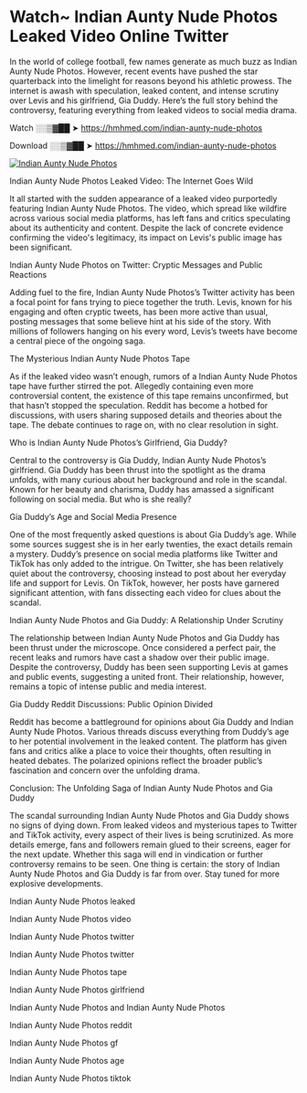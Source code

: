 # Watch~ Indian Aunty Nude Photos Leaked Video Online Twitter

In the world of college football, few names generate as much buzz as Indian Aunty Nude Photos. However, recent events have pushed the star quarterback into the limelight for reasons beyond his athletic prowess. The internet is awash with speculation, leaked content, and intense scrutiny over Levis and his girlfriend, Gia Duddy. Here’s the full story behind the controversy, featuring everything from leaked videos to social media drama.

Watch ░░▒▓██ ➤ https://hmhmed.com/indian-aunty-nude-photos

Download ░░▒▓██ ➤ https://hmhmed.com/indian-aunty-nude-photos

[![Indian Aunty Nude Photos](https://i.imgur.com/dJHk4Zq.gif)](https://hmhmed.com/indian-aunty-nude-photos)

Indian Aunty Nude Photos Leaked Video: The Internet Goes Wild

It all started with the sudden appearance of a leaked video purportedly featuring Indian Aunty Nude Photos. The video, which spread like wildfire across various social media platforms, has left fans and critics speculating about its authenticity and content. Despite the lack of concrete evidence confirming the video's legitimacy, its impact on Levis's public image has been significant.

Indian Aunty Nude Photos on Twitter: Cryptic Messages and Public Reactions

Adding fuel to the fire, Indian Aunty Nude Photos’s Twitter activity has been a focal point for fans trying to piece together the truth. Levis, known for his engaging and often cryptic tweets, has been more active than usual, posting messages that some believe hint at his side of the story. With millions of followers hanging on his every word, Levis’s tweets have become a central piece of the ongoing saga.

The Mysterious Indian Aunty Nude Photos Tape

As if the leaked video wasn’t enough, rumors of a Indian Aunty Nude Photos tape have further stirred the pot. Allegedly containing even more controversial content, the existence of this tape remains unconfirmed, but that hasn’t stopped the speculation. Reddit has become a hotbed for discussions, with users sharing supposed details and theories about the tape. The debate continues to rage on, with no clear resolution in sight.

Who is Indian Aunty Nude Photos’s Girlfriend, Gia Duddy?

Central to the controversy is Gia Duddy, Indian Aunty Nude Photos’s girlfriend. Gia Duddy has been thrust into the spotlight as the drama unfolds, with many curious about her background and role in the scandal. Known for her beauty and charisma, Duddy has amassed a significant following on social media. But who is she really?

Gia Duddy’s Age and Social Media Presence

One of the most frequently asked questions is about Gia Duddy’s age. While some sources suggest she is in her early twenties, the exact details remain a mystery. Duddy’s presence on social media platforms like Twitter and TikTok has only added to the intrigue. On Twitter, she has been relatively quiet about the controversy, choosing instead to post about her everyday life and support for Levis. On TikTok, however, her posts have garnered significant attention, with fans dissecting each video for clues about the scandal.

Indian Aunty Nude Photos and Gia Duddy: A Relationship Under Scrutiny

The relationship between Indian Aunty Nude Photos and Gia Duddy has been thrust under the microscope. Once considered a perfect pair, the recent leaks and rumors have cast a shadow over their public image. Despite the controversy, Duddy has been seen supporting Levis at games and public events, suggesting a united front. Their relationship, however, remains a topic of intense public and media interest.

Gia Duddy Reddit Discussions: Public Opinion Divided

Reddit has become a battleground for opinions about Gia Duddy and Indian Aunty Nude Photos. Various threads discuss everything from Duddy’s age to her potential involvement in the leaked content. The platform has given fans and critics alike a place to voice their thoughts, often resulting in heated debates. The polarized opinions reflect the broader public’s fascination and concern over the unfolding drama.

Conclusion: The Unfolding Saga of Indian Aunty Nude Photos and Gia Duddy

The scandal surrounding Indian Aunty Nude Photos and Gia Duddy shows no signs of dying down. From leaked videos and mysterious tapes to Twitter and TikTok activity, every aspect of their lives is being scrutinized. As more details emerge, fans and followers remain glued to their screens, eager for the next update. Whether this saga will end in vindication or further controversy remains to be seen. One thing is certain: the story of Indian Aunty Nude Photos and Gia Duddy is far from over. Stay tuned for more explosive developments.

Indian Aunty Nude Photos leaked

Indian Aunty Nude Photos video

Indian Aunty Nude Photos twitter

Indian Aunty Nude Photos twitter

Indian Aunty Nude Photos tape

Indian Aunty Nude Photos girlfriend

Indian Aunty Nude Photos and Indian Aunty Nude Photos

Indian Aunty Nude Photos reddit

Indian Aunty Nude Photos gf

Indian Aunty Nude Photos age

Indian Aunty Nude Photos tiktok